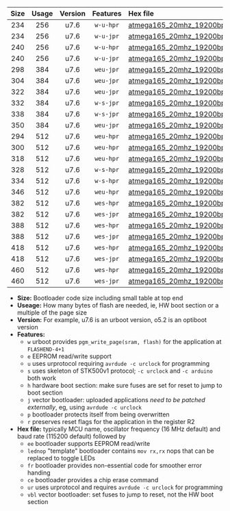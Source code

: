 |Size|Usage|Version|Features|Hex file|
|:-:|:-:|:-:|:-:|:--|
|234|256|u7.6|`w-u-hpr`|[atmega165_20mhz_19200bps_ur.hex](https://raw.githubusercontent.com/stefanrueger/urboot/main/atmega165_20mhz_19200bps_ur.hex)|
|234|256|u7.6|`w-u-jpr`|[atmega165_20mhz_19200bps_ur_vbl.hex](https://raw.githubusercontent.com/stefanrueger/urboot/main/atmega165_20mhz_19200bps_ur_vbl.hex)|
|240|256|u7.6|`w-u-hpr`|[atmega165_20mhz_19200bps_lednop_ur.hex](https://raw.githubusercontent.com/stefanrueger/urboot/main/atmega165_20mhz_19200bps_lednop_ur.hex)|
|240|256|u7.6|`w-u-jpr`|[atmega165_20mhz_19200bps_lednop_ur_vbl.hex](https://raw.githubusercontent.com/stefanrueger/urboot/main/atmega165_20mhz_19200bps_lednop_ur_vbl.hex)|
|298|384|u7.6|`weu-jpr`|[atmega165_20mhz_19200bps_ee_ur_vbl.hex](https://raw.githubusercontent.com/stefanrueger/urboot/main/atmega165_20mhz_19200bps_ee_ur_vbl.hex)|
|304|384|u7.6|`weu-jpr`|[atmega165_20mhz_19200bps_ee_lednop_ur_vbl.hex](https://raw.githubusercontent.com/stefanrueger/urboot/main/atmega165_20mhz_19200bps_ee_lednop_ur_vbl.hex)|
|322|384|u7.6|`weu-jpr`|[atmega165_20mhz_19200bps_ee_lednop_fr_ur_vbl.hex](https://raw.githubusercontent.com/stefanrueger/urboot/main/atmega165_20mhz_19200bps_ee_lednop_fr_ur_vbl.hex)|
|332|384|u7.6|`w-s-jpr`|[atmega165_20mhz_19200bps_vbl.hex](https://raw.githubusercontent.com/stefanrueger/urboot/main/atmega165_20mhz_19200bps_vbl.hex)|
|338|384|u7.6|`w-s-jpr`|[atmega165_20mhz_19200bps_lednop_vbl.hex](https://raw.githubusercontent.com/stefanrueger/urboot/main/atmega165_20mhz_19200bps_lednop_vbl.hex)|
|350|384|u7.6|`weu-jpr`|[atmega165_20mhz_19200bps_ee_lednop_fr_ce_ur_vbl.hex](https://raw.githubusercontent.com/stefanrueger/urboot/main/atmega165_20mhz_19200bps_ee_lednop_fr_ce_ur_vbl.hex)|
|294|512|u7.6|`weu-hpr`|[atmega165_20mhz_19200bps_ee_ur.hex](https://raw.githubusercontent.com/stefanrueger/urboot/main/atmega165_20mhz_19200bps_ee_ur.hex)|
|300|512|u7.6|`weu-hpr`|[atmega165_20mhz_19200bps_ee_lednop_ur.hex](https://raw.githubusercontent.com/stefanrueger/urboot/main/atmega165_20mhz_19200bps_ee_lednop_ur.hex)|
|318|512|u7.6|`weu-hpr`|[atmega165_20mhz_19200bps_ee_lednop_fr_ur.hex](https://raw.githubusercontent.com/stefanrueger/urboot/main/atmega165_20mhz_19200bps_ee_lednop_fr_ur.hex)|
|328|512|u7.6|`w-s-hpr`|[atmega165_20mhz_19200bps.hex](https://raw.githubusercontent.com/stefanrueger/urboot/main/atmega165_20mhz_19200bps.hex)|
|334|512|u7.6|`w-s-hpr`|[atmega165_20mhz_19200bps_lednop.hex](https://raw.githubusercontent.com/stefanrueger/urboot/main/atmega165_20mhz_19200bps_lednop.hex)|
|346|512|u7.6|`weu-hpr`|[atmega165_20mhz_19200bps_ee_lednop_fr_ce_ur.hex](https://raw.githubusercontent.com/stefanrueger/urboot/main/atmega165_20mhz_19200bps_ee_lednop_fr_ce_ur.hex)|
|382|512|u7.6|`wes-hpr`|[atmega165_20mhz_19200bps_ee.hex](https://raw.githubusercontent.com/stefanrueger/urboot/main/atmega165_20mhz_19200bps_ee.hex)|
|382|512|u7.6|`wes-jpr`|[atmega165_20mhz_19200bps_ee_vbl.hex](https://raw.githubusercontent.com/stefanrueger/urboot/main/atmega165_20mhz_19200bps_ee_vbl.hex)|
|388|512|u7.6|`wes-hpr`|[atmega165_20mhz_19200bps_ee_lednop.hex](https://raw.githubusercontent.com/stefanrueger/urboot/main/atmega165_20mhz_19200bps_ee_lednop.hex)|
|388|512|u7.6|`wes-jpr`|[atmega165_20mhz_19200bps_ee_lednop_vbl.hex](https://raw.githubusercontent.com/stefanrueger/urboot/main/atmega165_20mhz_19200bps_ee_lednop_vbl.hex)|
|418|512|u7.6|`wes-hpr`|[atmega165_20mhz_19200bps_ee_lednop_fr.hex](https://raw.githubusercontent.com/stefanrueger/urboot/main/atmega165_20mhz_19200bps_ee_lednop_fr.hex)|
|418|512|u7.6|`wes-jpr`|[atmega165_20mhz_19200bps_ee_lednop_fr_vbl.hex](https://raw.githubusercontent.com/stefanrueger/urboot/main/atmega165_20mhz_19200bps_ee_lednop_fr_vbl.hex)|
|460|512|u7.6|`wes-hpr`|[atmega165_20mhz_19200bps_ee_lednop_fr_ce.hex](https://raw.githubusercontent.com/stefanrueger/urboot/main/atmega165_20mhz_19200bps_ee_lednop_fr_ce.hex)|
|460|512|u7.6|`wes-jpr`|[atmega165_20mhz_19200bps_ee_lednop_fr_ce_vbl.hex](https://raw.githubusercontent.com/stefanrueger/urboot/main/atmega165_20mhz_19200bps_ee_lednop_fr_ce_vbl.hex)|

- **Size:** Bootloader code size including small table at top end
- **Useage:** How many bytes of flash are needed, ie, HW boot section or a multiple of the page size
- **Version:** For example, u7.6 is an urboot version, o5.2 is an optiboot version
- **Features:**
  + `w` urboot provides `pgm_write_page(sram, flash)` for the application at `FLASHEND-4+1`
  + `e` EEPROM read/write support
  + `u` uses urprotocol requiring `avrdude -c urclock` for programming
  + `s` uses skeleton of STK500v1 protocol; `-c urclock` and `-c arduino` both work
  + `h` hardware boot section: make sure fuses are set for reset to jump to boot section
  + `j` vector bootloader: uploaded applications *need to be patched externally*, eg, using `avrdude -c urclock`
  + `p` bootloader protects itself from being overwritten
  + `r` preserves reset flags for the application in the register R2
- **Hex file:** typically MCU name, oscillator frequency (16 MHz default) and baud rate (115200 default) followed by
  + `ee` bootloader supports EEPROM read/write
  + `lednop` "template" bootloader contains `mov rx,rx` nops that can be replaced to toggle LEDs
  + `fr` bootloader provides non-essential code for smoother error handing
  + `ce` bootloader provides a chip erase command
  + `ur` uses urprotocol and requires `avrdude -c urclock` for programming
  + `vbl` vector bootloader: set fuses to jump to reset, not the HW boot section
